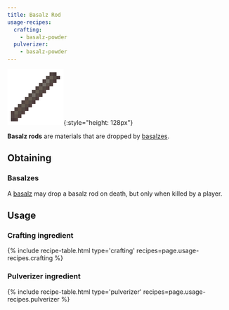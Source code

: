 ```yaml
---
title: Basalz Rod
usage-recipes:
  crafting:
    - basalz-powder
  pulverizer:
    - basalz-powder
---
```


![Basalz rod](/assets/images/thermal-foundation/basalz-rod.png){:style="height: 128px"}


**Basalz rods** are materials that are dropped by
[basalzes](/docs/thermal-foundation/world/mobs/basalz/).


Obtaining
---------

### Basalzes
A [basalz](/docs/thermal-foundation/world/mobs/basalz/) may drop a basalz rod on
death, but only when killed by a player.


Usage
-----

### Crafting ingredient
{% include recipe-table.html type='crafting' recipes=page.usage-recipes.crafting %}

### Pulverizer ingredient
{% include recipe-table.html type='pulverizer' recipes=page.usage-recipes.pulverizer %}

